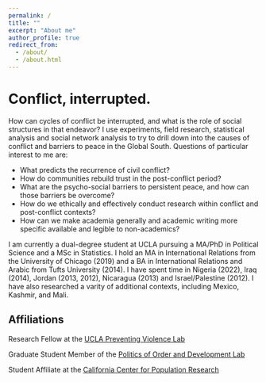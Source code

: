 ```yaml
---
permalink: /
title: ""
excerpt: "About me"
author_profile: true
redirect_from: 
  - /about/
  - /about.html
---
```


# Conflict, interrupted.

How can cycles of conflict be interrupted, and what is the role of social structures in that endeavor? I use experiments, field research, statistical analysis and social network analysis to try to drill down into the causes of conflict and barriers to peace in the Global South. Questions of particular interest to me are:

- What predicts the recurrence of civil conflict?
- How do communities rebuild trust in the post-conflict period? 
- What are the psycho-social barriers to persistent peace, and how can those barriers be overcome?
- How do we ethically and effectively conduct research within conflict and post-conflict contexts?
- How can we make academia generally and academic writing more specific available and legible to non-academics?

I am currently a dual-degree student at UCLA pursuing a MA/PhD in Political Science and a MSc in Statistics. I hold an MA in International Relations from the University of Chicago (2019) and a BA in International Relations and Arabic from Tufts University (2014). I have spent time in Nigeria (2022), Iraq (2014), Jordan (2013, 2012), Nicaragua (2013) and Israel/Palestine (2012). I have also researched a varity of additional contexts, including Mexico, Kashmir, and Mali.

## Affiliations

Research Fellow at the [UCLA Preventing Violence Lab](https://preventingviolencelab.org/)

Graduate Student Member of the [Politics of Order and Development Lab](https://pod.polisci.ucla.edu/)

Student Affiliate at the [California Center for Population Research](https://www.ccpr.ucla.edu/)







